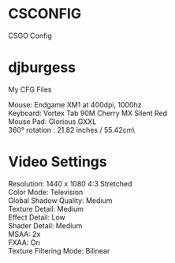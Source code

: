 # CSCONFIG
CSGO Config

# djburgess
My CFG Files

Mouse:  Endgame XM1 at 400dpi, 1000hz\
Keyboard: Vortex Tab 90M Cherry MX Silent Red\
Mouse Pad: Glorious GXXL\
360° rotation : 21.82 inches / 55.42cm\

# Video Settings
Resolution: 1440 x 1080 4:3 Stretched\
Color Mode: Television\
Global Shadow Quality: Medium\
Texture Detail: Medium\
Effect Detail: Low\
Shader Detail: Medium\
MSAA: 2x\
FXAA: On\
Texture Filtering Mode: Bilinear
